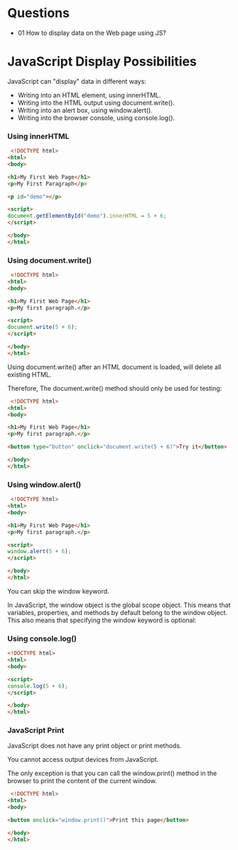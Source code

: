 # Questions

- 01 How to display data on the Web page using JS?

# JavaScript Display Possibilities

JavaScript can "display" data in different ways:

- Writing into an HTML element, using innerHTML.
- Writing into the HTML output using document.write().
- Writing into an alert box, using window.alert().
- Writing into the browser console, using console.log().

### Using innerHTML

```HTML
 <!DOCTYPE html>
<html>
<body>

<h1>My First Web Page</h1>
<p>My First Paragraph</p>

<p id="demo"></p>

<script>
document.getElementById("demo").innerHTML = 5 + 6;
</script>

</body>
</html>
```

### Using document.write()

```HTML
 <!DOCTYPE html>
<html>
<body>

<h1>My First Web Page</h1>
<p>My first paragraph.</p>

<script>
document.write(5 + 6);
</script>

</body>
</html>
```

Using document.write() after an HTML document is loaded, will delete all existing HTML.

Therefore, The document.write() method should only be used for testing:

```HTML
 <!DOCTYPE html>
<html>
<body>

<h1>My First Web Page</h1>
<p>My first paragraph.</p>

<button type="button" onclick="document.write(5 + 6)">Try it</button>

</body>
</html>
```

### Using window.alert()

```HTML
 <!DOCTYPE html>
<html>
<body>

<h1>My First Web Page</h1>
<p>My first paragraph.</p>

<script>
window.alert(5 + 6);
</script>

</body>
</html>
```

You can skip the window keyword.

In JavaScript, the window object is the global scope object. This means that variables, properties, and methods by default belong to the window object. This also means that specifying the window keyword is optional:

### Using console.log()

```HTML
<!DOCTYPE html>
<html>
<body>

<script>
console.log(5 + 6);
</script>

</body>
</html>
```

### JavaScript Print

JavaScript does not have any print object or print methods.

You cannot access output devices from JavaScript.

The only exception is that you can call the window.print() method in the browser to print the content of the current window.

```HTML
 <!DOCTYPE html>
<html>
<body>

<button onclick="window.print()">Print this page</button>

</body>
</html>
```
